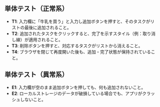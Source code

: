 ## 単体テスト（正常系）
- **T1**: 入力欄に「牛乳を買う」と入力し追加ボタンを押すと、そのタスクがリストの最後に追加されること。
- **T2**: 追加されたタスクをクリックすると、完了を示すスタイル（例：取り消し線）が適用されること。
- **T3**: 削除ボタンを押すと、対応するタスクがリストから消えること。
- **T4**: ブラウザを閉じて再度開いた後も、追加・完了状態が保持されていること。

## 単体テスト（異常系）
- **E1**: 入力欄が空のまま追加ボタンを押しても、何も追加されないこと。
- **E2**: ローカルストレージのデータが破損している場合でも、アプリがクラッシュしないこと。